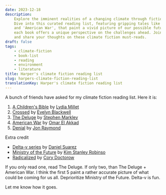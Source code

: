 ```yaml
---
date: 2023-12-18
description:
    Explore the imminent realities of a changing climate through fiction.
    Dive into this curated reading list, featuring gripping tales like 'The Deluge'
    and 'American War', that paint a vivid picture of our possible future. Whether you're starting with Stephen Markley's 'The Deluge' or branching out to the entire list,
    each book offers a unique perspective on the challenges ahead. Join the journey
    and share your thoughts on these climate fiction must-reads.
draft: false
tags:
    - climate-fiction
    - book-list
    - reading
    - environment
    - literature
title: Harper's climate fiction reading list
slug: harpers-climate-fiction-reading-list
translationKey: Harper's climate fiction reading list
---
```


A bunch of friends have asked for my climate fiction reading list. Here it is:

1. [A Children's Bible](https://www.amazon.com/dp/B07ZTTH5VD?tag=harperrules0d-20) by [Lydia Millet](https://www.amazon.com/s/?url=search-alias%3Dbooks&field-keywords=Lydia%20Millet&tag=harperrules0d-20)
2. [Crossed](https://www.amazon.com/dp/B010EO3A3K?tag=harperrules0d-20) by [Evelyn Blackwell](https://www.amazon.com/s/?url=search-alias%3Dbooks&field-keywords=Evelyn%20Blackwell&tag=harperrules0d-20)
3. [The Deluge](https://www.amazon.com/dp/B0B3Y91YDR?tag=harperrules0d-20) by [Stephen Markley](https://www.amazon.com/s/?url=search-alias%3Dbooks&field-keywords=Stephen%20Markley&tag=harperrules0d-20)
4. [American War](https://reading.lol/books/american-war/) by [Omar El Akkad](https://www.amazon.com/s/?url=search-alias%3Dbooks&field-keywords=Omar%20El%20Akkad&tag=harperrules0d-20)
5. [Denial](https://www.amazon.com/dp/B09JPJF5B1?tag=harperrules0d-20) by [Jon Raymond](https://www.amazon.com/s/?url=search-alias%3Dbooks&field-keywords=Jon%20Raymond&tag=harperrules0d-20)

Extra credit

- [Delta-v series](https://www.amazon.com/s/?url=search-alias%3Dbooks&field-keywords=Delta+V+Suarez&tag=harperrules0d-20) by [Daniel Suarez](https://www.amazon.com/s/?url=search-alias%3Dbooks&field-keywords=Daniel%20Suarez&tag=harperrules0d-20)
- [Ministry of the Future](https://www.amazon.com/dp/B084FY1NXB?tag=harperrules0d-20) by [Kim Stanley Robinso](https://www.amazon.com/s/?url=search-alias%3Dbooks&field-keywords=Kim%20Stanley%20Robinson&tag=harperrules0d-20)
- [Radicalized](https://www.amazon.com/dp/B07HWY7XG8?tag=harperrules0d-20) by [Cory Doctorow](https://www.amazon.com/s/?url=search-alias%3Dbooks&field-keywords=Cory%20Doctorow&tag=harperrules0d-20)

If you only read one, read The Deluge. If only two, than The Deluge + American War. I think the first 5 paint a rather accurate picture of what could be coming for us all. Deprioritize Ministry of the Future. Delta-v is fun.

Let me know how it goes.
